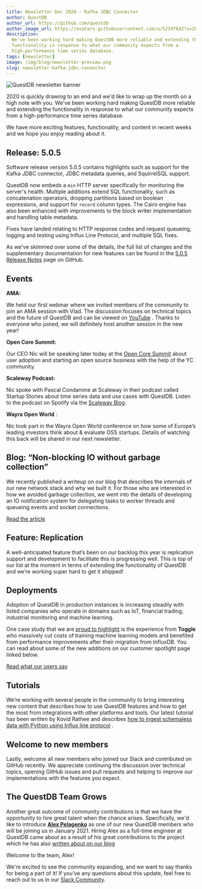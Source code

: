 ```yaml
---
title: Newsletter Dec 2020 - Kafka JDBC Connector
author: QuestDB
author_url: https://github.com/questdb
author_image_url: https://avatars.githubusercontent.com/u/52297642?s=200&v=4
description:
  We've been working hard making QuestDB more reliable and extending the
  functionality in response to what our community expects from a
  high-performance time series database.
tags: [newsletter]
image: /img/blog/newsletter-preview.png
slug: newsletter-kafka-jdbc-connector
---
```


![QuestDB newsletter banner](/img/blog/newsletter.png)

2020 is quickly drawing to an end and we'd like to wrap up the month on a high
note with you. We've been working hard making QuestDB more reliable and
extending the functionality in response to what our community expects from a
high-performance time series database.

We have more exciting features, functionality, and content in recent weeks and
we hope you enjoy reading about it.

<!--truncate-->

## Release: 5.0.5

Software release version 5.0.5 contains highlights such as support for the Kafka
JDBC connector, JDBC metadata queries, and SquirrelSQL support.

QuestDB now embeds a `min` HTTP server specifically for monitoring the server's
health. Multiple additions extend SQL functionality, such as concatenation
operators, dropping partitions based on boolean expressions, and support for
`record` column types. The Cairo engine has also been enhanced with improvements
to the block writer implementation and handling table metadata.

Fixes have landed relating to HTTP response codes and request queueing, logging
and testing using Influx Line Protocol, and multiple SQL fixes.

As we've skimmed over some of the details, the full list of changes and the
supplementary documentation for new features can be found in the
[5.0.5 Release Notes](https://github.com/questdb/questdb/releases/tag/5.0.5)
page on GitHub.

## Events

**AMA:**

We held our first webinar where we invited members of the community to join an
AMA session with Vlad. The discussion focuses on technical topics and the future
of QuestDB and can be viewed on
[YouTube](https://www.youtube.com/watch?v=RmFV3r8oNcI) . Thanks to everyone who
joined, we will definitely host another session in the new year!

**Open Core Summit:**

Our CEO Nic will be speaking later today at the
[Open Core Summit](https://hopin.com/events/ocs2020digital#schedule) about user
adoption and starting an open source business with the help of the YC community.

**Scaleway Podcast:**

Nic spoke with Pascal Condamine at Scaleway in their podcast called Startup
Stories about time series data and use cases with QuestDB. Listen to the podcast
on Spotify via the
[Scaleway Blog](https://blog.scaleway.com/startup-stories-17-questdb).

**Wayra Open World** :

Nic took part in the Wayra Open World conference on how some of Europe’s leading
investors think about & evaluate OSS startups. Details of watching this back
will be shared in our next newsletter.

## Blog: “Non-blocking IO without garbage collection”

We recently published a writeup on our blog that describes the internals of our
new network stack and why we built it. For those who are interested in how we
avoided garbage collection, we went into the details of developing an IO
notification system for delegating tasks to worker threads and queueing events
and socket connections.

[Read the article](/blog/2020/12/10/garbage-free-stack-for-kafka-streams)

## Feature: Replication

A well-anticipated feature that’s been on our backlog this year is replication
support and development to facilitate this is progressing well. This is top of
our list at the moment in terms of extending the functionality of QuestDB and
we’re working super hard to get it shipped!

## Deployments

Adoption of QuestDB in production instances is increasing steadily with listed
companies who operate in domains such as IoT, financial trading, industrial
monitoring and machine learning.

One case study that we are [proud to highlight](/case-study/toggle/) is the
experience from **Toggle** who massively cut costs of training machine learning
models and benefited from performance improvements after their migration from
InfluxDB. You can read about some of the new additions on our customer spotlight
page linked below.

[Read what our users say](/customers)

## Tutorials

We’re working with several people in the community to bring interesting new
content that describes how to use QuestDB features and how to get the most from
integrations with other platforms and tools. Our latest tutorial has been
written by Kovid Rathee and describes
[how to ingest schemaless data with Python using Influx line protocol](https://towardsdatascience.com/schemaless-ingestion-in-questdb-using-influxdb-line-protocol-18850e69b453)
.

## Welcome to new members

Lastly, welcome all new members who joined our Slack and contributed on GitHub
recently. We appreciate continuing the discussion over technical topics, opening
GitHub issues and pull requests and helping to improve our implementations with
the features you expect.

## The QuestDB Team Grows

Another great outcome of community contributions is that we have the opportunity
to hire great talent when the chance arises. Specifically, we'd like to
introduce [**Alex Pelagenko**](https://github.com/ideoma) as one of our new
QuestDB members who will be joining us in January 2021. Hiring Alex as a
full-time engineer at QuestDB came about as a result of his great contributions
to the project which he has also
[written about on our blog](/blog/2020/11/16/http-server-contribution)

Welcome to the team, Alex!

We're excited to see the community expanding, and we want to say thanks for
being a part of it! If you’ve any questions about this update, feel free to
reach out to us in our [Slack Community]({@slackUrl@}).
